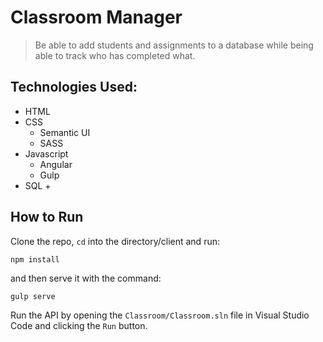 # Classroom Manager
> Be able to add students and assignments to a database while being able to track who has completed what.

## Technologies Used:
- HTML
- CSS
    + Semantic UI
    + SASS
- Javascript
    + Angular
    + Gulp
- SQL
    + 

## How to Run
Clone the repo, `cd` into the directory/client and run:
```
npm install
```

and then serve it with the command:
```
gulp serve
```

Run the API by opening the `Classroom/Classroom.sln` file in Visual Studio Code and clicking the `Run` button.
